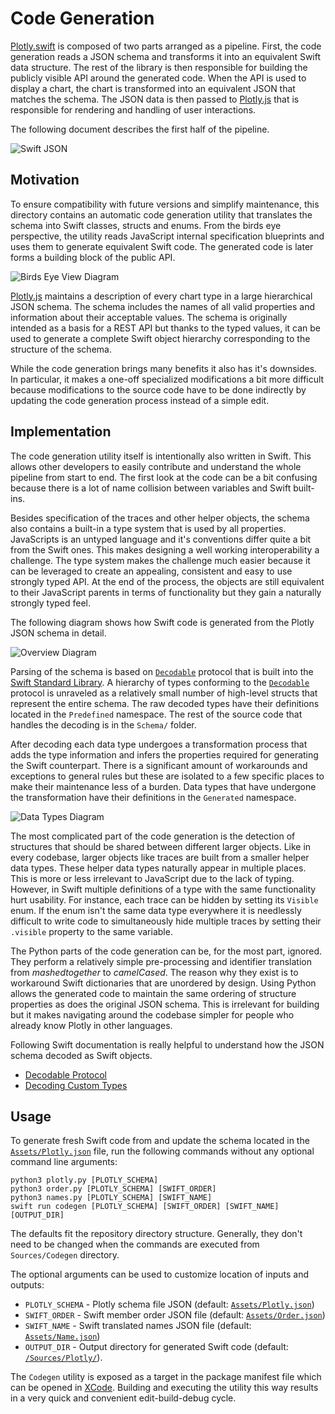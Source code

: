 
# Code Generation


[Plotly.swift] is composed of two parts arranged as a pipeline. First, the code generation reads a JSON schema and transforms it into an equivalent Swift data structure. The rest of the library is then responsible for building the publicly visible API around the generated code. When the API is used to display a chart, the chart is transformed into an equivalent JSON that matches the schema. The JSON data is then passed to [Plotly.js] that is responsible for rendering and handling of user interactions.

The following document describes the first half of the pipeline.

![Swift JSON]


## Motivation

To ensure compatibility with future versions and simplify maintenance, this directory contains an automatic code generation utility that translates the schema into Swift classes, structs and enums. From the birds eye perspective, the utility reads JavaScript internal specification blueprints and uses them to generate equivalent Swift code. The generated code is later forms a building block of the public API.

![Birds Eye View Diagram]

[Plotly.js] maintains a description of every chart type in a large hierarchical JSON schema. The schema includes the names of all valid properties and information about their acceptable values. The schema is originally intended as a basis for a REST API but thanks to the typed values, it can be used to generate a complete Swift object hierarchy corresponding to the structure of the schema.

While the code generation brings many benefits it also has it's downsides. In particular, it makes a one-off specialized modifications a bit more difficult because modifications to the source code have to be done indirectly by updating the code generation process instead of a simple edit.


## Implementation

The code generation utility itself is intentionally also written in Swift. This allows other developers to easily contribute and understand the whole pipeline from start to end. The first look at the code can be a bit confusing because there is a lot of name collision between variables and Swift built-ins.

Besides specification of the traces and other helper objects, the schema also contains a built-in a type system that is used by all properties. JavaScripts is an untyped language and it's conventions differ quite a bit from the Swift ones. This makes designing a well working interoperability a challenge. The type system makes the challenge much easier because it can be leveraged to create an appealing, consistent and easy to use strongly typed API. At the end of the process, the objects are still equivalent to their JavaScript parents in terms of functionality but they gain a naturally strongly typed feel.

The following diagram shows how Swift code is generated from the Plotly JSON schema in detail.

![Overview Diagram]

Parsing of the schema is based on [`Decodable`] protocol that is built into the [Swift Standard Library]. A hierarchy of types conforming to the [`Decodable`] protocol is unraveled as a relatively small number of high-level structs that represent the entire schema. The raw decoded types have their definitions located in the `Predefined` namespace. The rest of the source code that handles the decoding is in the `Schema/` folder.

After decoding each data type undergoes a transformation process that adds the type information and infers the properties required for generating the Swift counterpart. There is a significant amount of workarounds and exceptions to general rules but these are isolated to a few specific places to make their maintenance less of a burden. Data types that have undergone the transformation have their definitions in the `Generated` namespace.

![Data Types Diagram]

The most complicated part of the code generation is the detection of structures that should be shared between different larger objects. Like in every codebase, larger objects like traces are built from a smaller helper data types. These helper data types naturally appear in multiple places. This is more or less irrelevant to JavaScript due to the lack of typing. However, in Swift multiple definitions of a type with the same functionality hurt usability. For instance, each trace can be hidden by setting its `Visible` enum. If the enum isn't the same data type everywhere it is needlessly difficult to write code to simultaneously hide multiple traces by setting their `.visible` property to the same variable.

The Python parts of the code generation can be, for the most part, ignored. They perform a relatively simple pre-processing and identifier translation from _mashedtogether_ to _camelCased_. The reason why they exist is to workaround Swift dictionaries that are unordered by design. Using Python allows the generated code to maintain the same ordering of structure properties as does the original JSON schema. This is irrelevant for building but it makes navigating around the codebase simpler for people who already know Plotly in other languages.

Following Swift documentation is really helpful to understand how the JSON schema decoded as Swift objects.
- [Decodable Protocol][`Decodable`]
- [Decoding Custom Types]


## Usage

To generate fresh Swift code from and update the schema located in the [`Assets/Plotly.json`] file, run the following commands without any optional command line arguments:

```shell
python3 plotly.py [PLOTLY_SCHEMA]
python3 order.py [PLOTLY_SCHEMA] [SWIFT_ORDER]
python3 names.py [PLOTLY_SCHEMA] [SWIFT_NAME]
swift run codegen [PLOTLY_SCHEMA] [SWIFT_ORDER] [SWIFT_NAME] [OUTPUT_DIR]
```

The defaults fit the repository directory structure. Generally, they don't need to be changed when the commands are executed from `Sources/Codegen` directory.

The optional arguments can be used to customize location of inputs and outputs:
 - `PLOTLY_SCHEMA` - Plotly schema file JSON (default: [`Assets/Plotly.json`])
 - `SWIFT_ORDER` - Swift member order JSON file (default: [`Assets/Order.json`])
 - `SWIFT_NAME` - Swift translated names JSON file (default: [`Assets/Name.json`])
 - `OUTPUT_DIR` - Output directory for generated Swift code (default: [`/Sources/Plotly/`]).

The `Codegen` utility is exposed as a target in the package manifest file which can be opened in [XCode]. Building and executing the utility this way results in a very quick and convenient edit-build-debug cycle.





[Plotly.swift]: https://github.com/vojtamolda/Plotly.swift/
[Plotly.py]: https://github.com/plotly/plotly.py/
[Plotly.js]: https://github.com/plotly/plotly.js/

[Swift JSON]: https://t1.daumcdn.net/cfile/tistory/9905A133599248C827 "Swift & JSON"

[Birds Eye View Diagram]: https://raw.githubusercontent.com/vojtamolda/Plotly.swift/main/Examples/Diagrams/Codegen%20-%20Bird%20Eye%20View.png "Birds Eye View Diagram"
[Overview Diagram]: https://raw.githubusercontent.com/vojtamolda/Plotly.swift/main/Examples/Diagrams/Codegen%20-%20Overview.png "Overview Diagram"
[Data Types Diagram]: https://raw.githubusercontent.com/vojtamolda/Plotly.swift/main/Examples/Diagrams/Codegen%20-%20Data%20Types.png "Data Types Diagram"

[Swift Standard Library]: https://developer.apple.com/documentation/swift/swift_standard_library
[`Decodable`]: https://developer.apple.com/documentation/swift/decodable
[Decoding Custom Types]: https://developer.apple.com/documentation/foundation/archives_and_serialization/encoding_and_decoding_custom_types

[`Assets/Plotly.json`]: Assets/Plotly.json
[`Assets/Order.json`]: Assets/Order.json
[`Assets/Name.json`]: Assets/Name.json
[`/Sources/Plotly/`]: ../Plotly/

[XCode]: https://developer.apple.com/xcode/
